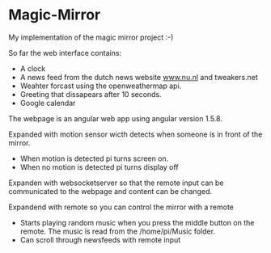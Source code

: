 # Magic-Mirror

My implementation of the magic mirror project :-)

So far the web interface contains:
- A clock
- A news feed from the dutch news website www.nu.nl and tweakers.net
- Weahter forcast using the openweathermap api.
- Greeting that dissapears after 10 seconds.
- Google calendar 

The webpage is an angular web app using angular version 1.5.8.

Expanded with motion sensor wicth detects when someone is in front of the mirror.
- When motion is detected pi turns screen on.
- When no motion is detected pi turns display off

Expanden with websocketserver so that the remote input can be communicated to the webpage and content can be changed.

Expandend with remote so you can control the mirror with a remote
- Starts playing random music when you press the middle button on the remote. The music is read from the /home/pi/Music folder.
- Can scroll through newsfeeds with remote input


